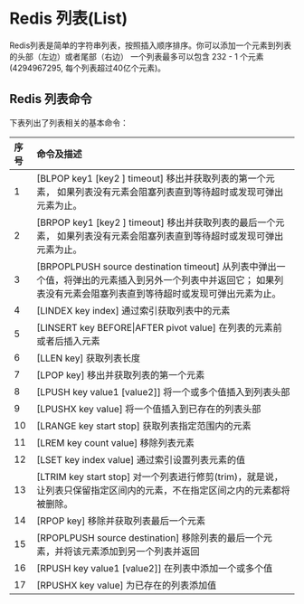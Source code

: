 # Redis 列表\(List\)

Redis列表是简单的字符串列表，按照插入顺序排序。你可以添加一个元素到列表的头部（左边）或者尾部（右边） 一个列表最多可以包含 232 - 1 个元素 \(4294967295, 每个列表超过40亿个元素\)。

## Redis 列表命令

下表列出了列表相关的基本命令：

| 序号 | 命令及描述 |
| :--- | :--- |
| 1 | \[BLPOP key1 \[key2 \] timeout\] 移出并获取列表的第一个元素， 如果列表没有元素会阻塞列表直到等待超时或发现可弹出元素为止。 |
| 2 | \[BRPOP key1 \[key2 \] timeout\] 移出并获取列表的最后一个元素， 如果列表没有元素会阻塞列表直到等待超时或发现可弹出元素为止。 |
| 3 | \[BRPOPLPUSH source destination timeout\] 从列表中弹出一个值，将弹出的元素插入到另外一个列表中并返回它； 如果列表没有元素会阻塞列表直到等待超时或发现可弹出元素为止。 |
| 4 | \[LINDEX key index\] 通过索引获取列表中的元素 |
| 5 | \[LINSERT key BEFORE\|AFTER pivot value\]  在列表的元素前或者后插入元素 |
| 6 | \[LLEN key\] 获取列表长度 |
| 7 | \[LPOP key\] 移出并获取列表的第一个元素 |
| 8 | \[LPUSH key value1 \[value2\]\] 将一个或多个值插入到列表头部 |
| 9 | \[LPUSHX key value\] 将一个值插入到已存在的列表头部 |
| 10 | \[LRANGE key start stop\] 获取列表指定范围内的元素 |
| 11 | \[LREM key count value\] 移除列表元素 |
| 12 | \[LSET key index value\] 通过索引设置列表元素的值 |
| 13 | \[LTRIM key start stop\] 对一个列表进行修剪\(trim\)，就是说，让列表只保留指定区间内的元素，不在指定区间之内的元素都将被删除。 |
| 14 | \[RPOP key\]  移除并获取列表最后一个元素 |
| 15 | \[RPOPLPUSH source destination\]  移除列表的最后一个元素，并将该元素添加到另一个列表并返回 |
| 16 | \[RPUSH key value1 \[value2\]\] 在列表中添加一个或多个值 |
| 17 | \[RPUSHX key value\] 为已存在的列表添加值 |

